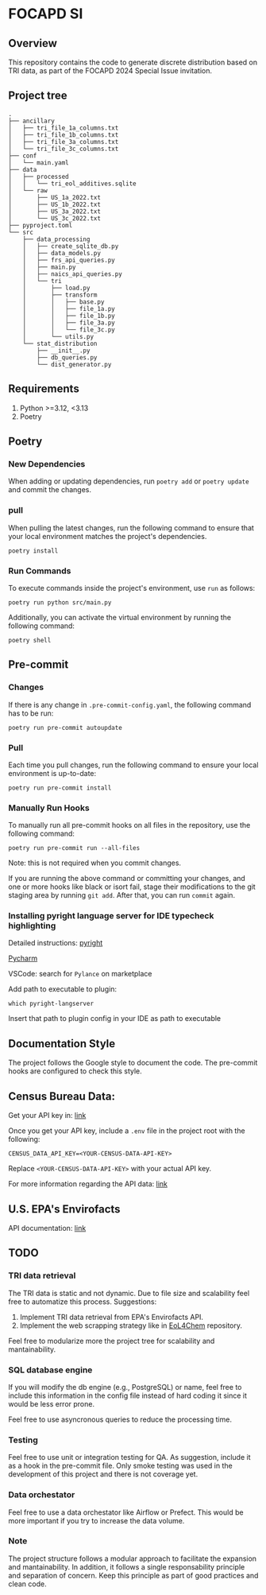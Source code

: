 
# FOCAPD SI

## Overview

This repository contains the code to generate discrete distribution based on TRI data, as part of the FOCAPD 2024 Special Issue invitation.

## Project tree

```
.
├── ancillary
│   ├── tri_file_1a_columns.txt
│   ├── tri_file_1b_columns.txt
│   ├── tri_file_3a_columns.txt
│   └── tri_file_3c_columns.txt
├── conf
│   └── main.yaml
├── data
│   ├── processed
│   │   └── tri_eol_additives.sqlite
│   └── raw
│       ├── US_1a_2022.txt
│       ├── US_1b_2022.txt
│       ├── US_3a_2022.txt
│       └── US_3c_2022.txt
├── pyproject.toml
└── src
    ├── data_processing
    │   ├── create_sqlite_db.py
    │   ├── data_models.py
    │   ├── frs_api_queries.py
    │   ├── main.py
    │   ├── naics_api_queries.py
    │   └── tri
    │       ├── load.py
    │       ├── transform
    │       │   ├── base.py
    │       │   ├── file_1a.py
    │       │   ├── file_1b.py
    │       │   ├── file_3a.py
    │       │   └── file_3c.py
    │       └── utils.py
    └── stat_distribution
        ├── __init__.py
        ├── db_queries.py
        └── dist_generator.py
```

## Requirements

1. Python >=3.12, <3.13
2. Poetry

## Poetry

### New Dependencies

When adding or updating dependencies, run `poetry add` or `poetry update` and commit the changes.

### pull

When pulling the latest changes, run the following command to ensure that your local environment matches the project's dependencies.

```
poetry install
```

### Run Commands

To execute commands inside the project's environment, use `run` as follows:

```
poetry run python src/main.py
```

Additionally, you can activate the virtual environment by running the following command:

```
poetry shell
```

## Pre-commit

### Changes

If there is any change in `.pre-commit-config.yaml`, the following command has to be run:

```
poetry run pre-commit autoupdate
```

### Pull

Each time you pull changes, run the following command to ensure your local environment is up-to-date:

```
poetry run pre-commit install
```

### Manually Run Hooks

To manually run all pre-commit hooks on all files in the repository, use the following command:

```
poetry run pre-commit run --all-files
```

Note: this is not required when you commit changes.

If you are running the above command or committing your changes, and one or more hooks like black or isort fail, stage their modifications to the git staging area by running `git add`. After that, you can run `commit` again.

### Installing pyright language server for IDE typecheck highlighting

Detailed instructions: [pyright](https://microsoft.github.io/pyright/#/installation)

[Pycharm](https://github.com/InSyncWithFoo/pyright-langserver-for-pycharm)

VSCode: search for `Pylance` on marketplace

Add path to executable to plugin:

```shell
which pyright-langserver
```

Insert that path to plugin config in your IDE as path to executable

## Documentation Style

The project follows the Google style to document the code. The pre-commit hooks are configured to check this style.

## Census Bureau Data:

Get your API key in: [link](https://api.census.gov/data/key_signup.html)

Once you get your API key, include a ```.env``` file in the project root with the following:

```
CENSUS_DATA_API_KEY=<YOUR-CENSUS-DATA-API-KEY>
```

Replace ```<YOUR-CENSUS-DATA-API-KEY>``` with your actual API key.

For more information regarding the API data: [link](https://www.census.gov/data/developers/guidance/api-user-guide.Example_API_Queries.html)


## U.S. EPA's Envirofacts

API documentation: [link](https://www.epa.gov/enviro/envirofacts-data-service-api-v1)

## TODO

### TRI data retrieval

The TRI data is static and not dynamic. Due to file size and scalability feel free to automatize this process.
Suggestions:

1. Implement TRI data retrieval from EPA's Envirofacts API.
2. Implement the web scrapping strategy like in [EoL4Chem](https://github.com/jodhernandezbe/EoL4Chem) repository.

Feel free to modularize more the project tree for scalability and mantainability.

### SQL database engine

If you will modify the db engine (e.g., PostgreSQL) or name, feel free to include this information in the config file instead of hard coding it since it would be less error prone.

Feel free to use asyncronous queries to reduce the processing time.

### Testing

Feel free to use unit or integration testing for QA. As suggestion, include it as a hook in the pre-commit file. Only smoke testing was used in the development of this project and there is not coverage yet.

### Data orchestator

Feel free to use a data orchestator like Airflow or Prefect. This would be more important if you try to increase the data volume.

### Note

The project structure follows a modular approach to facilitate the expansion and mantainability. In addition, it follows a single responsability principle and separation of concern. Keep this principle as part of good practices and clean code.
